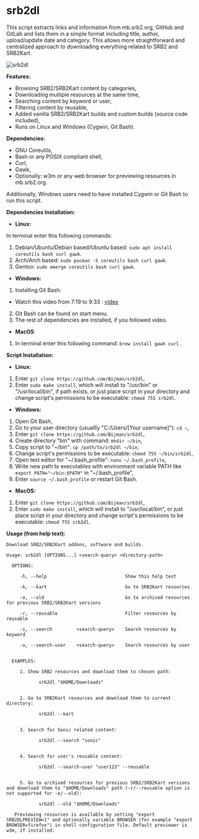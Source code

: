 # srb2dl

This script extracts links and information from mb.srb2.org, GitHub and GitLab and lists them in a simple format including title, author, upload/update date and category. This allows more straightforward and centralized approach to downloading everything related to SRB2 and SRB2Kart.

![srb2dl](https://user-images.githubusercontent.com/16626326/114288816-a7607d80-9a72-11eb-8509-a62fa1829405.gif)

**Features:**
- Browsing SRB2/SRB2Kart content by categories,
- Downloading multiple resources at the same time,
- Searching content by keyword or user,
- Filtering content by reusable,
- Added vanilla SRB2/SRB2Kart builds and custom builds (source code included),
- Runs on Linux and Windows (Cygwin, Git Bash).


**Dependencies:**
- GNU Coreutils,
- Bash or any POSIX compliant shell,
- Curl,
- Gawk,
- Optionally: w3m or any web browser for previewing resources in mb.srb2.org.

Additionally, Windows users need to have installed Cygwin or Git Bash to run this script.


**Dependencies Installation:**
- **Linux:**

In terminal enter this following commands:
1. Debian/Ubuntu/Debian based/Ubuntu based: `sudo apt install coreutils bash curl gawk`.
2. Arch/Arch based: `sudo pacman -S coreutils bash curl gawk`.
3. Gentoo: `sudo emerge coreutils bash curl gawk`.

- **Windows:**
1. Installing Git Bash:
- Watch this video from 7:19 to 9:33 : [video](https://youtu.be/SWYqp7iY_Tc?t=439)
2. Git Bash can be found on start menu.
3. The rest of dependencies are installed, if you followed video.

- **MacOS**:
1. In terminal enter this following command: `brew install gawk curl` .

**Script Installation:**
- **Linux:**
1. Enter `git clone https://github.com/Bijman/srb2dl`,
2. Enter `sudo make install`, which will install to "/usr/bin" or "/usr/local/bin", if path exists, or just place script in your directory and change script's permissions to be executable: `chmod 755 srb2dl`.

- **Windows:**
1. Open Git Bash,
2. Go to your user directory (usuallly "C:/Users/[Your username]"): `cd ~`,
3. Enter `git clone https://github.com/Bijman/srb2dl`,
4. Create directory "bin" with command: `mkdir ~/bin`,
5. Copy script to "~/bin": `cp /path/to/srb2dl ~/bin`,
6. Change script's permissions to be executable: `chmod 755 ~/bin/srb2dl`,
7. Open text editor for "~/.bash_profile": `nano ~/.bash_profile`,
8. Write new path to executables with environment variable PATH like `export PATH="~/bin:$PATH"` in "~/.bash_profile",
9. Enter `source ~/.bash_profile` or restart Git Bash.

- **MacOS:**
1. Enter `git clone https://github.com/Bijman/srb2dl`,
2. Enter `sudo make install`, which will install to "/usr/local/bin", or just place script in your directory and change script's permissions to be executable: `chmod 755 srb2dl`.


**Usage (from help text):**
```
Download SRB2/SRB2Kart addons, software and builds.

Usage: srb2dl [OPTIONS...] <search-query> <directory-path>

  OPTIONS:

     -h, --help                             Show this help text

     -k, --kart                             Go to SRB2Kart resources

     -o, --old                              Go to archived resources for previous SRB2/SRB2Kart versions

     -r, --reusable                         Filter resources by reusable

     -s, --search         <search-query>    Search resources by keyword

     -u, --search-user    <search-query>    Search resources by user


  EXAMPLES:

     1. Show SRB2 resources and download them to chosen path:

            srb2dl "$HOME/Downloads"


     2. Go to SRB2Kart resources and download them to current directory:

            srb2dl --kart


     3. Search for Sonic related content:

            srb2dl --search "sonic"


     4. Search for user's reusable content:

            srb2dl --search-user "user123" --reusable


     5. Go to archived resources for previous SRB2/SRB2Kart versions and download them to "$HOME/Downloads" path (-r/--reusable option is not supported for -o/--old):

            srb2dl --old "$HOME/Downloads"

   Previewing resources is available by setting "export SRB2DLPREVIEW=1" and optionally variable BROWSER (for example "export BROWSER=firefox") in shell configuration file. Default previewer is w3m, if installed.
```
